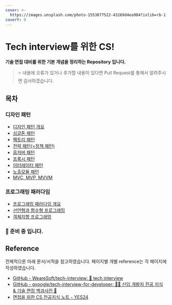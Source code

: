 ```yaml
---
cover: >-
  https://images.unsplash.com/photo-1553877522-43269d4ea984?ixlib=rb-1.2.1&ixid=MnwxMjA3fDB8MHxwaG90by1wYWdlfHx8fGVufDB8fHx8&auto=format&fit=crop&w=4470&q=80
coverY: 0
---
```


# Tech interview를 위한 CS!

**기술 면접 대비를 위한 기본 개념을 정리하는 Repository 입니다.**

> ⭐ 내용에 오류가 있거나 추가할 내용이 있다면 Pull Request를 통해서 알려주시면 감사하겠습니다.

## 목차

### 디자인 패턴

* [디자인 패턴 개요](https://dev-lambda.gitbook.io/tech-interview-cs/design-patern-programing-paradigm/overview)
* [싱글톤 패턴](https://dev-lambda.gitbook.io/tech-interview-cs/design-patern-programing-paradigm/design-patern-1)
* [팩토리 패턴](https://dev-lambda.gitbook.io/tech-interview-cs/design-patern-programing-paradigm/FactoryPattern)
* [전략 패턴(=정책 패턴)](https://dev-lambda.gitbook.io/tech-interview-cs/design-patern-programing-paradigm/StrategyPattern)
* [옵저버 패턴](https://dev-lambda.gitbook.io/tech-interview-cs/design-patern-programing-paradigm/observerpattern)
* [프록시 패턴](https://dev-lambda.gitbook.io/tech-interview-cs/design-patern-programing-paradigm/ProxyPattern)
* [이터레이터 패턴](https://dev-lambda.gitbook.io/tech-interview-cs/design-patern-programing-paradigm/IteratorPattern)
* [노출모듈 패턴](https://dev-lambda.gitbook.io/tech-interview-cs/design-patern-programing-paradigm/RevealingModulePattern)
* [MVC, MVP, MVVM](https://dev-lambda.gitbook.io/tech-interview-cs/design-patern-programing-paradigm/mvc-mvp-mvvm)

### 프로그래밍 패러다임

* [프로그래밍 패러다임 개요](https://dev-lambda.gitbook.io/tech-interview-cs/ProgramingParadigm/about)
* [선언형과 함수형 프로그래밍](https://dev-lambda.gitbook.io/tech-interview-cs/ProgramingParadigm/declarative-and-functionalprogramming)
* [객체지향 프로그래밍](https://app.gitbook.com/s/AZbJpKMAEz0yChgrkDfI/ProgramingParadigm/oop)

### 🚧 준비 중 입니다.

## Reference

전체적으론 아래 문서/서적을 참고하였습니다. 페이지별 개별 reference는 각 페이지에 작성하였습니다.

* [GitHub - WeareSoft/tech-interview: 🙍 tech interview](https://github.com/WeareSoft/tech-interview)
* [GitHub - gyoogle/tech-interview-for-developer: 👶🏻 신입 개발자 전공 지식 & 기술 면접 백과사전 📖](https://github.com/gyoogle/tech-interview-for-developer)
* [면접을 위한 CS 전공지식 노트 - YES24](http://www.yes24.com/Product/Goods/108887922)

